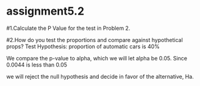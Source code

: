 # assignment5.2
#1.Calculate the P Value for the test in Problem 2.


#2.How do you test the proportions and compare against hypothetical props? Test Hypothesis: proportion of automatic cars is 40%

We compare the p-value to alpha, which we will let alpha be 0.05. Since 0.0044 is less than 0.05


we will reject the null hypothesis and decide in favor of the alternative, Ha.
